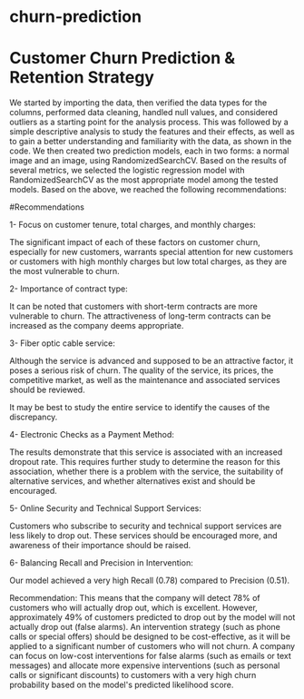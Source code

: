 # churn-prediction
# Customer Churn Prediction & Retention Strategy
We started by importing the data, then verified the data types for the columns, performed data cleaning, handled null values, and considered outliers as a starting point for the analysis process.
This was followed by a simple descriptive analysis to study the features and their effects, as well as to gain a better understanding and familiarity with the data, as shown in the code.
We then created two prediction models, each in two forms: a normal image and an image, using RandomizedSearchCV. Based on the results of several metrics, we selected the logistic regression model with RandomizedSearchCV as the most appropriate model among the tested models.
Based on the above, we reached the following recommendations:

#Recommendations

1- Focus on customer tenure, total charges, and monthly charges:

The significant impact of each of these factors on customer churn, especially for new customers, warrants special attention for new customers or customers with high monthly charges but low total charges, as they are the most vulnerable to churn.



2- Importance of contract type:

It can be noted that customers with short-term contracts are more vulnerable to churn. The attractiveness of long-term contracts can be increased as the company deems appropriate.



3- Fiber optic cable service:

Although the service is advanced and supposed to be an attractive factor, it poses a serious risk of churn. The quality of the service, its prices, the competitive market, as well as the maintenance and associated services should be reviewed.



It may be best to study the entire service to identify the causes of the discrepancy.



4- Electronic Checks as a Payment Method:

The results demonstrate that this service is associated with an increased dropout rate. This requires further study to determine the reason for this association, whether there is a problem with the service, the suitability of alternative services, and whether alternatives exist and should be encouraged.



5- Online Security and Technical Support Services:

Customers who subscribe to security and technical support services are less likely to drop out. These services should be encouraged more, and awareness of their importance should be raised.



6- Balancing Recall and Precision in Intervention:



Our model achieved a very high Recall (0.78) compared to Precision (0.51).



Recommendation: This means that the company will detect 78% of customers who will actually drop out, which is excellent. However, approximately 49% of customers predicted to drop out by the model will not actually drop out (false alarms). An intervention strategy (such as phone calls or special offers) should be designed to be cost-effective, as it will be applied to a significant number of customers who will not churn. A company can focus on low-cost interventions for false alarms (such as emails or text messages) and allocate more expensive interventions (such as personal calls or significant discounts) to customers with a very high churn probability based on the model's predicted likelihood score.
